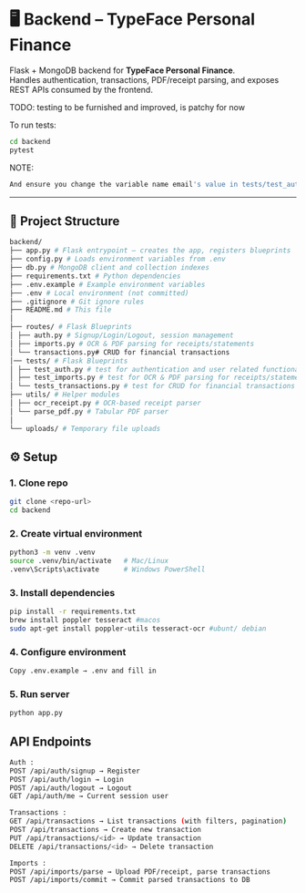 # 🖥️ Backend – TypeFace Personal Finance

Flask + MongoDB backend for **TypeFace Personal Finance**.  
Handles authentication, transactions, PDF/receipt parsing, and exposes REST APIs consumed by the frontend.

TODO: testing to be furnished and improved, is patchy for now

To run tests:
``` bash
cd backend
pytest
```

NOTE:
``` bash
And ensure you change the variable name email's value in tests/test_auth.py of the function test_signup_then_me_and_logout everytime you run the tests
```
---
## 📂 Project Structure

```bash
backend/
├── app.py # Flask entrypoint – creates the app, registers blueprints
├── config.py # Loads environment variables from .env
├── db.py # MongoDB client and collection indexes
├── requirements.txt # Python dependencies
├── .env.example # Example environment variables
├── .env # Local environment (not committed)
├── .gitignore # Git ignore rules
├── README.md # This file
│
├── routes/ # Flask Blueprints
│ ├── auth.py # Signup/Login/Logout, session management
│ ├── imports.py # OCR & PDF parsing for receipts/statements
│ └── transactions.py# CRUD for financial transactions
│── tests/ # Flask Blueprints
│ ├── test_auth.py # test for authentication and user related functionality
│ ├── test_imports.py # test for OCR & PDF parsing for receipts/statements
│ └── tests_transactions.py # test for CRUD for financial transactions
├── utils/ # Helper modules
│ ├── ocr_receipt.py # OCR-based receipt parser
│ └── parse_pdf.py # Tabular PDF parser
│
└── uploads/ # Temporary file uploads
```

## ⚙️ Setup

### 1. Clone repo
```bash
git clone <repo-url>
cd backend
```

### 2. Create virtual environment
```bash
python3 -m venv .venv
source .venv/bin/activate   # Mac/Linux
.venv\Scripts\activate      # Windows PowerShell
```

### 3. Install dependencies
```bash
pip install -r requirements.txt
brew install poppler tesseract #macos
sudo apt-get install poppler-utils tesseract-ocr #ubunt/ debian
```

### 4. Configure environment
```bash
Copy .env.example → .env and fill in
```

### 5. Run server
```bash
python app.py
```

## API Endpoints
```bash
Auth :
POST /api/auth/signup → Register
POST /api/auth/login → Login
POST /api/auth/logout → Logout
GET /api/auth/me → Current session user

Transactions :
GET /api/transactions → List transactions (with filters, pagination)
POST /api/transactions → Create new transaction
PUT /api/transactions/<id> → Update transaction
DELETE /api/transactions/<id> → Delete transaction

Imports :
POST /api/imports/parse → Upload PDF/receipt, parse transactions
POST /api/imports/commit → Commit parsed transactions to DB
```